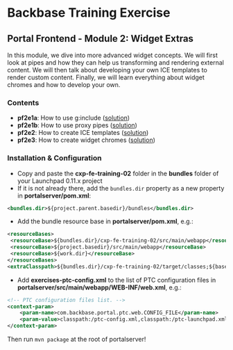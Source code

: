 # Backbase Training Exercise

## Portal Frontend - Module 2: Widget Extras

In this module, we dive into more advanced widget concepts. We will first look at pipes and how they can help us transforming and rendering external content. We will then talk about developing your own ICE templates to render custom content. Finally, we will learn everything about widget chromes and how to develop your own.

### Contents

 - **pf2e1a**: How to use g:include ([solution](cxp-fe-training-02/src/main/webapp/static/cxp-fe-training-02/widgets/pf2e1a-feed-reader))
 - **pf2e1b**: How to use proxy pipes ([solution](cxp-fe-training-02/src/main/webapp/static/cxp-fe-training-02/widgets/pf2e1b-feed-reader))
 - **pf2e2**: How to create ICE templates ([solution](cxp-fe-training-02/src/main/webapp/static/cxp-fe-training-02/widgets/pf2e2-content))
 - **pf2e3**: How to create widget chromes ([solution](cxp-fe-training-02/src/main/webapp/static/cxp-fe-training-02/html/chromes))

### Installation & Configuration

 -  Copy and paste the **cxp-fe-training-02** folder in the **bundles** folder of your Launchpad 0.11.x project
 - If it is not already there, add the `bundles.dir` property as a new property in **portalserver/pom.xml**:

```xml
<bundles.dir>${project.parent.basedir}/bundles</bundles.dir>
```

 - Add the bundle resource base in **portalserver/pom.xml**, e.g.:

```xml
<resourceBases>
 <resourceBase>${bundles.dir}/cxp-fe-training-02/src/main/webapp</resourceBase>
 <resourceBase>${project.basedir}/src/main/webapp</resourceBase>
 <resourceBase>${work.dir}</resourceBase>
</resourceBases>
<extraClasspath>${bundles.dir}/cxp-fe-training-02/target/classes;${basedir}/target/classes/;${basedir}/target/portalserver/WEB-INF/classes</extraClasspath>
```

 - Add **exercises-ptc-config.xml** to the list of PTC configuration files in **portalserver/src/main/webapp/WEB-INF/web.xml**, e.g.:

```xml
<!-- PTC configuration files list. -->
<context-param>
    <param-name>com.backbase.portal.ptc.web.CONFIG_FILE</param-name>
    <param-value>classpath:/ptc-config.xml,classpath:/ptc-launchpad.xml,classpath:/exercises-ptc-config.xml</param-value>
</context-param>
```

Then run `mvn package` at the root of portalserver!
